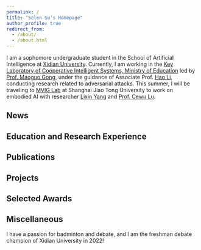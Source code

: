 ```yaml
---
permalink: /
title: "Selen Su's Homepage"
author_profile: true
redirect_from: 
  - /about/
  - /about.html
---
```


I am a sophomore undergraduate student in the School of Artificial Intelligence at [Xidian University](https://www.xidian.edu.cn/). Currently, I am working in the [Key Laboratory of Cooperative Intelligent Systems, Ministry of Education](https://cois.xidian.edu.cn/index.htm) led by [Prof. Maoguo Gong](https://web.xidian.edu.cn/mggong/), under the guidance of Associate Prof. [Hao Li](https://web.xidian.edu.cn/haoli/), conducting research related to adversarial attacks. This summer, I will be traveling to [MVIG Lab](https://www.mvig.org/index.html) at Shanghai Jiao Tong University to work on embodied AI with researcher [Lixin Yang](https://lixiny.github.io/) and [Prof. Cewu Lu](https://www.mvig.org/index.html).

News
---------------

Education and Research Experience
--------------

Publications
--------------

Projects
--------------

Selected Awards
----------------

Miscellaneous
---------------
I have a passion for badminton and debate, and I am the freshman debate champion of Xidian University in 2022!
